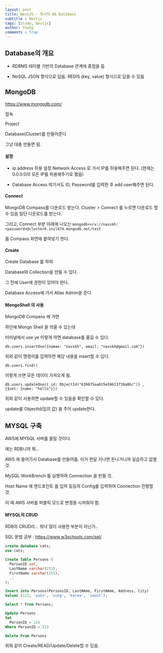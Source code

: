 ```yaml
---
layout: post
title: NestJS - 첫시작 06 Database 
subtitle : Nestjs
tags: [Study, Nestjs]
author: Young
comments : True
---
```


## Database의 개요

- RDBMS
  테이블 기반의 Database
  관계에 중점을 둠

- NoSQL 
  JSON 형식으로 담음.
  REDIS (key, value) 형식으로 담을 수 있음

## MongoDB


https://www.mongodb.com/

접속

Project

Database(Cluster)를 만들어준다

그냥 대충 만들면 됨.

#### 설정

- ip address 허용 설정
Network Access 로 가서 
IP를 허용해주면 된다.
(현재는 0.0.0.0/0 모든 IP를 허용해주기로 했음)

- Database Access
여기서도 ID, Password를 입력한 후 add user해주면 된다.

#### Connect

MongoDB Compass를 다운로드 받는다.
Cluster > Connect 를 누르면 다운로드 할 수 있음
일단 다운로드를 받는다.

그리고, 
Connect 부분 아래에 나오는
`mongodb+srv://navskh:<password>@cluster0.inil474.mongodb.net/test`

를 Compass 화면에 붙여넣기 한다.


#### Create

Create Database 를 하여

Database와 Collection을 만들 수 있다.

그 전에 User에 권한이 있어야 한다.

Database Access에 가서 Atlas Admin을 준다.


#### MongoShell 의 사용

MongoDB Compass 에 가면

하단에 Mongo Shell 을 띄울 수 있는데

터미널에서 
use ye 이렇게 하면 database를 옮길 수 있다.

`db.users.insertOne({namae: "navskh", email: "navskh@gmail.com"})`

위와 같이 명령어를 입력하면 해당 내용을 insert할 수 있다.

`db.users.find()`

이렇게 쓰면 모든 데이터 가져오게 됨.


`db.users.updateOne({_id: ObjectId("639875aa815e59613738a0bc")} , {$set: {name: "hello"}})`

위와 같이 사용하면 update할 수 있음을 확인할 수 있다.

update를 ObjectId(임의 값) 을 주어 update한다.



## MYSQL 구축

AWS에 MYSQL 서버를 올릴 것이다.

얘는 RDB니까 뭐...

AWS 에 들어가서 Database를 만들어줌. 
이거 한달 지나면 돈나가니까 실습하고 없앨 것.

MySQL WorkBrench 를 실행하여 Connection 을 만들 것.

Host Name 에 엔드포인트 를 입력 등등의 Config를 입력하여 Connection 진행할 것.

이 때 AWS 서버를 퍼블릭 모드로 변경을 시켜줘야 함.

#### MYSQL의 CRUD

RDB의 CRUD라... 워낙 많이 사용한 부분이 아닌가..

SQL 문법 공부 : https://www.w3schools.com/sql/

```sql
create database cats;
use cats;

Create Table Persons (
  PersonID int,
  LastName varchar(255),
  FirstName varchar(255),
  ..
);

Insert into Persons(PersonsID, LastNAme, FirstNAme, Address, City)
Values (123, 'yoon', 'sung', 'korea', 'seoul');

Select * from Persons;

Update Persons
Set 
  PersonID = 124
Where PersonID = 123

Delete From Persons

```

위와 같이 Create/READ/Update/Delete할 수 있음.

